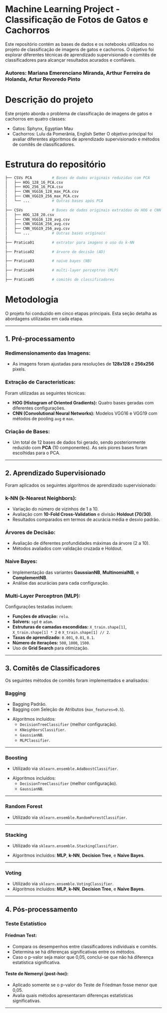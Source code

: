 
# Machine Learning Project - Classificação de Fotos de Gatos e Cachorros

Este repositório contém as bases de dados e os notebooks utilizados no projeto de classificação de imagens de gatos e cachorros. O objetivo foi explorar diferentes técnicas de aprendizado supervisionado e comitês de classificadores para alcançar resultados acurados e confiáveis.



### Autores: Mariana Emerenciano Miranda, Arthur Ferreira de Holanda, Artur Revoredo Pinto


# Descrição do projeto

Este projeto aborda o problema de classificação de imagens de gatos e cachorros em quatro classes:

* Gatos: Sphynx, Egyptian Mau
* Cachorros: Lulu da Pomerânia, English Setter
O objetivo principal foi avaliar diferentes algoritmos de aprendizado supervisionado e métodos de comitês de classificadores.
# Estrutura do repositório

```bash
├── CSVs PCA         # Bases de dados originais reduzidas com PCA
│   ├── HOG_128_16_PCA.csv
│   ├── HOG_256_16_PCA.csv
│   ├── CNN_VGG16_128_max_PCA.csv
│   ├── CNN_VGG19_256_max_PCA.csv
│   └── ...          # Outras bases após PCA
│
├── CSVs             # Bases de dados originais extraídas de HOG e CNN
│   ├── HOG_128_20.csv
│   ├── CNN_VGG16_128_avg.csv
│   ├── CNN_VGG16_256_avg.csv
│   ├── CNN_VGG19_256_avg.csv
│   └── ...          # Outras bases originais
│
├── Pratica01        # extrator para imagens e uso do k-NN
│ 
├── Pratica02        # árvore de decisão (AD)
│
├── Pratica03        # naive bayes (NB)
│
├── Pratica04        # multi-layer perceptron (MLP)
│
├── Pratica05        # comitês de classificadores

```


# Metodologia

O projeto foi conduzido em cinco etapas principais. Esta seção detalha as abordagens utilizadas em cada etapa.

---

## 1. Pré-processamento

### Redimensionamento das Imagens:
- As imagens foram ajustadas para resoluções de **128x128** e **256x256** pixels.

### Extração de Características:
Foram utilizadas as seguintes técnicas:
- **HOG (Histogram of Oriented Gradients):** Quatro bases geradas com diferentes configurações.
- **CNN (Convolutional Neural Networks):** Modelos VGG16 e VGG19 com métodos de pooling `avg` e `max`.

### Criação de Bases:
- Um total de 12 bases de dados foi gerado, sendo posteriormente reduzido com **PCA** (10 componentes). As seis piores bases foram escolhidas para o PCA.

---

## 2. Aprendizado Supervisionado

Foram aplicados os seguintes algoritmos de aprendizado supervisionado:

### **k-NN (k-Nearest Neighbors):**
- Variação do número de vizinhos de 1 a 10.
- Avaliação com **10-Fold Cross-Validation** e divisão **Holdout (70/30)**.
- Resultados comparados em termos de acurácia média e desvio padrão.

### **Árvores de Decisão:**
- Avaliação de diferentes profundidades máximas da árvore (2 a 10).
- Métodos avaliados com validação cruzada e Holdout.

### **Naive Bayes:**
- Implementação das variantes **GaussianNB**, **MultinomialNB**, e **ComplementNB**.
- Análise das acurácias para cada configuração.

### **Multi-Layer Perceptron (MLP):**
Configurações testadas incluem:
- **Funções de ativação:** `relu`.
- **Solvers:** `sgd` e `adam`.
- **Estruturas de camadas escondidas:** `X_train.shape[1]`, `X_train.shape[1] * 2` e `X_train.shape[1] // 2`.
- **Taxas de aprendizado:** `0.001`, `0.01`, `0.1`.
- **Número de iterações:** `500`, `1000`, `1500`.
- Uso de **Grid Search** para otimização.

---

## 3. Comitês de Classificadores

Os seguintes métodos de comitês foram implementados e analisados:

### **Bagging**
  - Bagging Padrão.
  - Bagging com Seleção de Atributos (`max_features=0.5`).

* Algoritmos incluídos:
   - `DecisionTreeClassifier` (melhor configuração).
   - `KNeighborsClassifier`.
   - `GaussianNB`.
   - `MLPClassifier`.
---

### **Boosting**
- Utilizado via `sklearn.ensemble.AdaBoostClassifier`.
* Algoritmos incluídos:
     - `DecisionTreeClassifier` (melhor configuração).
     - `GaussianNB`.
---

### **Random Forest**
- Utilizado via `sklearn.ensemble.RandomForestClassifier`.

---

### **Stacking**
- Utilizado via `sklearn.ensemble.StackingClassifier`.

- Algoritmos incluídos: **MLP**, **k-NN**, **Decision Tree**, e **Naive Bayes**.

---

### **Voting**
- Utilizado via `sklearn.ensemble.VotingClassifier`.
- Algoritmos incluídos: **MLP**, **k-NN**, **Decision Tree**, e **Naive Bayes**.

---

## 4. Pós-processamento

### **Teste Estatístico**

#### **Friedman Test:**
- Compara os desempenhos entre classificadores individuais e comitês.
- Determina se há diferenças significativas entre os métodos.
- Caso o p-valor seja maior que 0,05, conclui-se que não há diferença estatística significativa.

#### **Teste de Nemenyi (post-hoc):**
- Aplicado somente se o p-valor do Teste de Friedman fosse menor que 0,05.
- Avalia quais métodos apresentaram diferenças estatísticas significativas.

---

